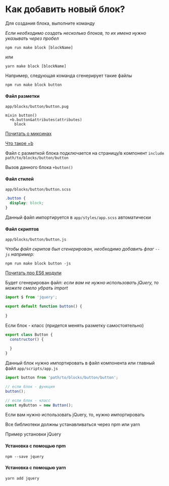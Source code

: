 # Как добавить новый блок?

Для создания блока, выполните команду

_Если необходимо создать несколько блоков, то их имена нужно указывать через пробел_
```
npm run make block [blockName]
```
или
```
yarn make block [blockName]
```
Например, следующая команда сгенерирует такие файлы
```
npm run make block button
```

#### Файл разметки 
`app/blocks/button/button.pug`
```jade
mixin button()
  +b.button&attributes(attributes)
    block
```

[Почитать о миксинах](https://pugjs.org/language/mixins.html)

[Что такое +b](https://github.com/kizu/bemto)

Файл с разметкой блока подключается на страницу/в компонент `include path/to/blocks/button/button`

Вызов данного блока `+button()`


#### Файл стилей 
`app/blocks/button/button.scss`

```scss
.button {
  display: block;
}
```

Данный файл импортируется в `app/styles/app.scss` автоматически

#### Файл скриптов
`app/blocks/button/button.js`

_Чтобы файл скрипов был сгенерирован, необходимо добавить флаг `--js` например:_
```
npm run make block button -js
```

[Почитать про ES6 модули](https://github.com/FrontenderMagazine/es6-modules/blob/master/rus.md)

Будет сгенерирован файл:
_если вам не нужно использовать jQuery, то можете смело убрать import_
```js
import $ from 'jquery';

export default function button() {
  
}
```

Если блок - класс (придется менять разметку самостоятельно)
```js
export class Button {
  constructor() {
    
  }
}
```

Данный блок нужно импортировать в файл компонента или главный файл `app/scripts/app.js`
```js
import button from 'path/to/blocks/button/button';

// если блок - функция
button();

// если блок - класс
const myButton = new Button();
```
Если вам нужно использовать jQuery, то, нужно импортировать

Все библиотеки должны устанавливаться через npm или yarn

Пример установки jQuery

#### Установка с помощью npm

```
npm --save jquery
```

#### Установка с помощью yarn

```
yarn add jquery
```

